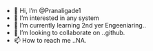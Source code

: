 - 👋 Hi, I’m @Pranaligade1
- 👀 I’m interested in any system
- 🌱 I’m currently learning 2nd yer Engeeniaring..
- 💞️ I’m looking to collaborate on ..github.
- 📫 How to reach me ..NA.

<!---
Pranaligade1/Pranaligade1 is a ✨ special ✨ repository because its `README.md` (this file) appears on your GitHub profile.
You can click the Preview link to take a look at your changes.
--->
